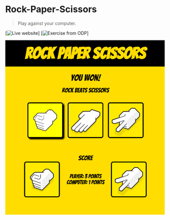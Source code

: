# Rock-Paper-Scissors

> Play against your computer.

[![Live website][npm-image]]
[![Exercise from ODP][travis-image]]

<p align="center">
    <img src="game.png" alt="Rock-Paper-Scissors Game" width="600">
</p>

<!-- Markdown link & img dfn's -->
[url]: https://raphss.github.io/Rock-Paper-Scissors
[odp-url]: https://www.theodinproject.com
[npm-image]: https://img.shields.io/badge/Website-Live-green
[travis-image]: https://img.shields.io/badge/Exercise-ODP-blue
